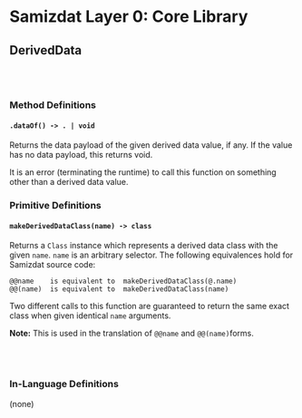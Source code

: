 Samizdat Layer 0: Core Library
==============================

DerivedData
-----------

<br><br>
### Method Definitions

#### `.dataOf() -> . | void`

Returns the data payload of the given derived data value, if any. If the value
has no data payload, this returns void.

It is an error (terminating the runtime) to call this function on something
other than a derived data value.

### Primitive Definitions

#### `makeDerivedDataClass(name) -> class`

Returns a `Class` instance which represents a derived data class
with the given `name`. `name` is an arbitrary selector. The following
equivalences hold for Samizdat source code:

```
@@name    is equivalent to  makeDerivedDataClass(@.name)
@@(name)  is equivalent to  makeDerivedDataClass(name)
```

Two different calls to this function are guaranteed to return the same exact
class when given identical `name` arguments.

**Note:** This is used in the translation of `@@name` and `@@(name)`forms.


<br><br>
### In-Language Definitions

(none)

